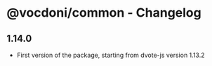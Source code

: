 # @vocdoni/common - Changelog

## 1.14.0

- First version of the package, starting from dvote-js version 1.13.2
